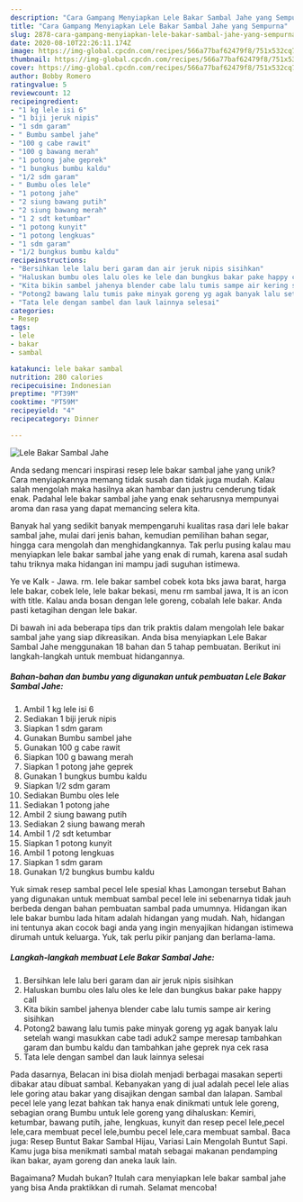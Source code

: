 ```yaml
---
description: "Cara Gampang Menyiapkan Lele Bakar Sambal Jahe yang Sempurna"
title: "Cara Gampang Menyiapkan Lele Bakar Sambal Jahe yang Sempurna"
slug: 2878-cara-gampang-menyiapkan-lele-bakar-sambal-jahe-yang-sempurna
date: 2020-08-10T22:26:11.174Z
image: https://img-global.cpcdn.com/recipes/566a77baf62479f8/751x532cq70/lele-bakar-sambal-jahe-foto-resep-utama.jpg
thumbnail: https://img-global.cpcdn.com/recipes/566a77baf62479f8/751x532cq70/lele-bakar-sambal-jahe-foto-resep-utama.jpg
cover: https://img-global.cpcdn.com/recipes/566a77baf62479f8/751x532cq70/lele-bakar-sambal-jahe-foto-resep-utama.jpg
author: Bobby Romero
ratingvalue: 5
reviewcount: 12
recipeingredient:
- "1 kg lele isi 6"
- "1 biji jeruk nipis"
- "1 sdm garam"
- " Bumbu sambel jahe"
- "100 g cabe rawit"
- "100 g bawang merah"
- "1 potong jahe geprek"
- "1 bungkus bumbu kaldu"
- "1/2 sdm garam"
- " Bumbu oles lele"
- "1 potong jahe"
- "2 siung bawang putih"
- "2 siung bawang merah"
- "1 2 sdt ketumbar"
- "1 potong kunyit"
- "1 potong lengkuas"
- "1 sdm garam"
- "1/2 bungkus bumbu kaldu"
recipeinstructions:
- "Bersihkan lele lalu beri garam dan air jeruk nipis sisihkan"
- "Haluskan bumbu oles lalu oles ke lele dan bungkus bakar pake happy call"
- "Kita bikin sambel jahenya blender cabe lalu tumis sampe air kering sisihkan"
- "Potong2 bawang lalu tumis pake minyak goreng yg agak banyak lalu setelah wangi masukkan cabe tadi aduk2 sampe meresap tambahkan garam dan bumbu kaldu dan tambahkan jahe geprek nya cek rasa"
- "Tata lele dengan sambel dan lauk lainnya selesai"
categories:
- Resep
tags:
- lele
- bakar
- sambal

katakunci: lele bakar sambal 
nutrition: 280 calories
recipecuisine: Indonesian
preptime: "PT39M"
cooktime: "PT59M"
recipeyield: "4"
recipecategory: Dinner

---
```



![Lele Bakar Sambal Jahe](https://img-global.cpcdn.com/recipes/566a77baf62479f8/751x532cq70/lele-bakar-sambal-jahe-foto-resep-utama.jpg)

Anda sedang mencari inspirasi resep lele bakar sambal jahe yang unik? Cara menyiapkannya memang tidak susah dan tidak juga mudah. Kalau salah mengolah maka hasilnya akan hambar dan justru cenderung tidak enak. Padahal lele bakar sambal jahe yang enak seharusnya mempunyai aroma dan rasa yang dapat memancing selera kita.

Banyak hal yang sedikit banyak mempengaruhi kualitas rasa dari lele bakar sambal jahe, mulai dari jenis bahan, kemudian pemilihan bahan segar, hingga cara mengolah dan menghidangkannya. Tak perlu pusing kalau mau menyiapkan lele bakar sambal jahe yang enak di rumah, karena asal sudah tahu triknya maka hidangan ini mampu jadi suguhan istimewa.

Ye ve Kalk - Jawa. rm. lele bakar sambel cobek kota bks jawa barat, harga lele bakar, cobek lele, lele bakar bekasi, menu rm sambal jawa, It is an icon with title. Kalau anda bosan dengan lele goreng, cobalah lele bakar. Anda pasti ketagihan dengan lele bakar.


Di bawah ini ada beberapa tips dan trik praktis dalam mengolah lele bakar sambal jahe yang siap dikreasikan. Anda bisa menyiapkan Lele Bakar Sambal Jahe menggunakan 18 bahan dan 5 tahap pembuatan. Berikut ini langkah-langkah untuk membuat hidangannya.

<!--inarticleads1-->

##### Bahan-bahan dan bumbu yang digunakan untuk pembuatan Lele Bakar Sambal Jahe:

1. Ambil 1 kg lele isi 6
1. Sediakan 1 biji jeruk nipis
1. Siapkan 1 sdm garam
1. Gunakan  Bumbu sambel jahe
1. Gunakan 100 g cabe rawit
1. Siapkan 100 g bawang merah
1. Siapkan 1 potong jahe geprek
1. Gunakan 1 bungkus bumbu kaldu
1. Siapkan 1/2 sdm garam
1. Sediakan  Bumbu oles lele
1. Sediakan 1 potong jahe
1. Ambil 2 siung bawang putih
1. Sediakan 2 siung bawang merah
1. Ambil 1 /2 sdt ketumbar
1. Siapkan 1 potong kunyit
1. Ambil 1 potong lengkuas
1. Siapkan 1 sdm garam
1. Gunakan 1/2 bungkus bumbu kaldu


Yuk simak resep sambal pecel lele spesial khas Lamongan tersebut Bahan yang digunakan untuk membuat sambal pecel lele ini sebenarnya tidak jauh berbeda dengan bahan pembuatan sambal pada umumnya. Hidangan ikan lele bakar bumbu lada hitam adalah hidangan yang mudah. Nah, hidangan ini tentunya akan cocok bagi anda yang ingin menyajikan hidangan istimewa dirumah untuk keluarga. Yuk, tak perlu pikir panjang dan berlama-lama. 

<!--inarticleads2-->

##### Langkah-langkah membuat Lele Bakar Sambal Jahe:

1. Bersihkan lele lalu beri garam dan air jeruk nipis sisihkan
1. Haluskan bumbu oles lalu oles ke lele dan bungkus bakar pake happy call
1. Kita bikin sambel jahenya blender cabe lalu tumis sampe air kering sisihkan
1. Potong2 bawang lalu tumis pake minyak goreng yg agak banyak lalu setelah wangi masukkan cabe tadi aduk2 sampe meresap tambahkan garam dan bumbu kaldu dan tambahkan jahe geprek nya cek rasa
1. Tata lele dengan sambel dan lauk lainnya selesai


Pada dasarnya, Belacan ini bisa diolah menjadi berbagai masakan seperti dibakar atau dibuat sambal. Kebanyakan yang di jual adalah pecel lele alias lele goring atau bakar yang disajikan dengan sambal dan lalapan. Sambal pecel lele yang lezat bahkan tak hanya enak dinikmati untuk lele goreng, sebagian orang Bumbu untuk lele goreng yang dihaluskan: Kemiri, ketumbar, bawang putih, jahe, lengkuas, kunyit dan resep pecel lele,pecel lele,cara membuat pecel lele,bumbu pecel lele,cara membuat sambal. Baca juga: Resep Buntut Bakar Sambal Hijau, Variasi Lain Mengolah Buntut Sapi. Kamu juga bisa menikmati sambal matah sebagai makanan pendamping ikan bakar, ayam goreng dan aneka lauk lain. 

Bagaimana? Mudah bukan? Itulah cara menyiapkan lele bakar sambal jahe yang bisa Anda praktikkan di rumah. Selamat mencoba!
